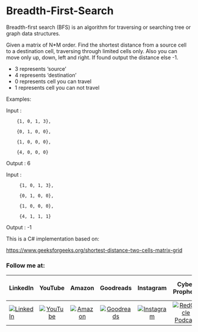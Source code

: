# Breadth-First-Search
Breadth-first search (BFS) is an algorithm for traversing or searching tree or graph data structures.

Given a matrix of N*M order. Find the shortest distance from a source cell to a destination cell, traversing through limited cells only. Also you can move only up, down, left and right. If found output the distance else -1.

- 3 represents ‘source’
- 4 represents ‘destination’
- 0 represents cell you can travel
- 1 represents cell you can not travel

Examples:

Input : 

        {1, 0, 1, 3},

        {0, 1, 0, 0},
        
        {1, 0, 0, 0},
        
        {4, 0, 0, 0}

Output : 6

Input : 

         {1, 0, 1, 3},
         
         {0, 1, 0, 0},
         
         {1, 0, 0, 0},
         
         {4, 1, 1, 1}

Output :  -1

This is a C# implementation based on:

https://www.geeksforgeeks.org/shortest-distance-two-cells-matrix-grid



### Follow me at:

|  LinkedIn  |YouTube|Amazon|Goodreads|Instagram|Cyber Prophets|Sharing Your Stories|
|:----------|:------------:|:------------:|:------------:|:------------:|:------------:|:------------:|
|[![LinkedIn](https://i.stack.imgur.com/idQWu.png)](https://bit.ly/3xLCmvb)|[![YouTube](https://i.stack.imgur.com/CFPMR.png)](https://youtube.com/c/FedericoNavarrete)|[![Amazon](https://i.stack.imgur.com/NFOeE.png)](https://www.amazon.com/Federico-Navarrete/e/B08NJTXQRV)|[![Goodreads](https://i.stack.imgur.com/oBk0g.jpg)](https://www.goodreads.com/author/show/21125413.Federico_Navarrete)|[![Instagram](https://i.stack.imgur.com/PIfqY.png)](https://www.instagram.com/federico_the_consultant)|[![RedCircle Podcast](https://i.stack.imgur.com/4XICF.png)](https://redcircle.com/shows/cyber-prophets)|[![RedCircle Podcast](https://i.stack.imgur.com/4XICF.png)](https://redcircle.com/shows/sharing-your-stories)|
